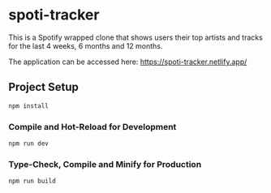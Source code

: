 # spoti-tracker

This is a Spotify wrapped clone that shows users their top artists and tracks for the last 4 weeks, 6 months and 12 months.

The application can be accessed here: https://spoti-tracker.netlify.app/

## Project Setup

```sh
npm install
```

### Compile and Hot-Reload for Development

```sh
npm run dev
```

### Type-Check, Compile and Minify for Production

```sh
npm run build
```
